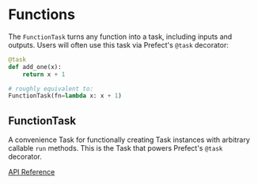 # Functions

The `FunctionTask` turns any function into a task, including inputs and outputs. Users will often use this task via Prefect's `@task` decorator:

```python
@task
def add_one(x):
    return x + 1

# roughly equivalent to:
FunctionTask(fn=lambda x: x + 1)
```

## FunctionTask <Badge text="task"/>

A convenience Task for functionally creating Task instances with arbitrary callable `run` methods. This is the Task that powers Prefect's `@task` decorator.

[API Reference](/api/latest/tasks/function.html#prefect-tasks-core-function-functiontask)
